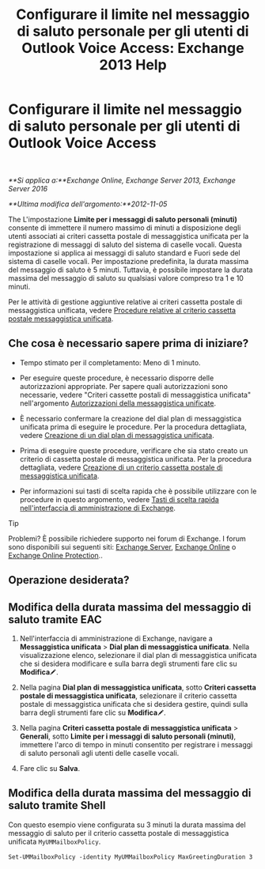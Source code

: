 ﻿---
title: 'Configurare il limite nel messaggio di saluto personale per gli utenti di Outlook Voice Access: Exchange 2013 Help'
TOCTitle: Configurare il limite nel messaggio di saluto personale per gli utenti di Outlook Voice Access
ms:assetid: d400f250-0f55-45f5-9918-5f1d7819fbdf
ms:mtpsurl: https://technet.microsoft.com/it-it/library/Bb201731(v=EXCHG.150)
ms:contentKeyID: 50555687
ms.date: 05/22/2018
mtps_version: v=EXCHG.150
ms.translationtype: MT
---

# Configurare il limite nel messaggio di saluto personale per gli utenti di Outlook Voice Access

 

_**Si applica a:**Exchange Online, Exchange Server 2013, Exchange Server 2016_

_**Ultima modifica dell'argomento:**2012-11-05_

The L'impostazione **Limite per i messaggi di saluto personali (minuti)** consente di immettere il numero massimo di minuti a disposizione degli utenti associati ai criteri cassetta postale di messaggistica unificata per la registrazione di messaggi di saluto del sistema di caselle vocali. Questa impostazione si applica ai messaggi di saluto standard e Fuori sede del sistema di caselle vocali. Per impostazione predefinita, la durata massima del messaggio di saluto è 5 minuti. Tuttavia, è possibile impostare la durata massima del messaggio di saluto su qualsiasi valore compreso tra 1 e 10 minuti.

Per le attività di gestione aggiuntive relative ai criteri cassetta postale di messaggistica unificata, vedere [Procedure relative al criterio cassetta postale messaggistica unificata](um-mailbox-policy-procedures-exchange-2013-help.md).

## Che cosa è necessario sapere prima di iniziare?

  - Tempo stimato per il completamento: Meno di 1 minuto.

  - Per eseguire queste procedure, è necessario disporre delle autorizzazioni appropriate. Per sapere quali autorizzazioni sono necessarie, vedere "Criteri cassette postali di messaggistica unificata" nell'argomento [Autorizzazioni della messaggistica unificate](unified-messaging-permissions-exchange-2013-help.md).

  - È necessario confermare la creazione del dial plan di messaggistica unificata prima di eseguire le procedure. Per la procedura dettagliata, vedere [Creazione di un dial plan di messaggistica unificata](create-a-um-dial-plan-exchange-2013-help.md).

  - Prima di eseguire queste procedure, verificare che sia stato creato un criterio di cassetta postale di messaggistica unificata. Per la procedura dettagliata, vedere [Creazione di un criterio cassetta postale di messaggistica unificata](create-a-um-mailbox-policy-exchange-2013-help.md).

  - Per informazioni sui tasti di scelta rapida che è possibile utilizzare con le procedure in questo argomento, vedere [Tasti di scelta rapida nell'interfaccia di amministrazione di Exchange](keyboard-shortcuts-in-the-exchange-admin-center-exchange-online-protection-help.md).


> [!TIP]
> Problemi? È possibile richiedere supporto nei forum di Exchange. I forum sono disponibili sui seguenti siti: <A href="https://go.microsoft.com/fwlink/p/?linkid=60612">Exchange Server</A>, <A href="https://go.microsoft.com/fwlink/p/?linkid=267542">Exchange Online</A> o <A href="https://go.microsoft.com/fwlink/p/?linkid=285351">Exchange Online Protection</A>..



## Operazione desiderata?

## Modifica della durata massima del messaggio di saluto tramite EAC

1.  Nell'interfaccia di amministrazione di Exchange, navigare a **Messaggistica unificata** \> **Dial plan di messaggistica unificata**. Nella visualizzazione elenco, selezionare il dial plan di messaggistica unificata che si desidera modificare e sulla barra degli strumenti fare clic su **Modifica**![Icona Modifica](images/JJ218640.6f53ccb2-1f13-4c02-bea0-30690e6ea71d(EXCHG.150).gif "Icona Modifica").

2.  Nella pagina **Dial plan di messaggistica unificata**, sotto **Criteri cassetta postale di messaggistica unificata**, selezionare il criterio cassetta postale di messaggistica unificata che si desidera gestire, quindi sulla barra degli strumenti fare clic su **Modifica**![Icona Modifica](images/JJ218640.6f53ccb2-1f13-4c02-bea0-30690e6ea71d(EXCHG.150).gif "Icona Modifica").

3.  Nella pagina **Criteri cassetta postale di messaggistica unificata** \> **Generali**, sotto **Limite per i messaggi di saluto personali (minuti)**, immettere l'arco di tempo in minuti consentito per registrare i messaggi di saluto personali agli utenti delle caselle vocali.

4.  Fare clic su **Salva**.

## Modifica della durata massima del messaggio di saluto tramite Shell

Con questo esempio viene configurata su 3 minuti la durata massima del messaggio di saluto per il criterio cassetta postale di messaggistica unificata `MyUMMailboxPolicy`.

    Set-UMMailboxPolicy -identity MyUMMailboxPolicy MaxGreetingDuration 3


